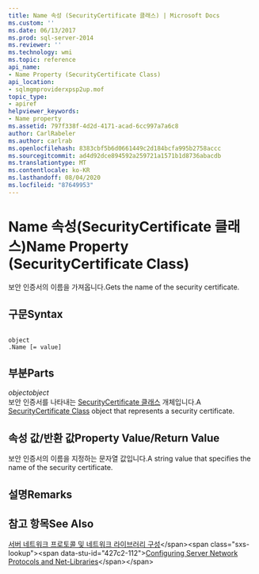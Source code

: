 ```yaml
---
title: Name 속성 (SecurityCertificate 클래스) | Microsoft Docs
ms.custom: ''
ms.date: 06/13/2017
ms.prod: sql-server-2014
ms.reviewer: ''
ms.technology: wmi
ms.topic: reference
api_name:
- Name Property (SecurityCertificate Class)
api_location:
- sqlmgmproviderxpsp2up.mof
topic_type:
- apiref
helpviewer_keywords:
- Name property
ms.assetid: 797f338f-4d2d-4171-acad-6cc997a7a6c8
author: CarlRabeler
ms.author: carlrab
ms.openlocfilehash: 8383cbf5b6d0661449c2d184bcfa995b2758accc
ms.sourcegitcommit: ad4d92dce894592a259721a1571b1d8736abacdb
ms.translationtype: MT
ms.contentlocale: ko-KR
ms.lasthandoff: 08/04/2020
ms.locfileid: "87649953"
---
```

# <a name="name-property-securitycertificate-class"></a><span data-ttu-id="427c2-102">Name 속성(SecurityCertificate 클래스)</span><span class="sxs-lookup"><span data-stu-id="427c2-102">Name Property (SecurityCertificate Class)</span></span>
  <span data-ttu-id="427c2-103">보안 인증서의 이름을 가져옵니다.</span><span class="sxs-lookup"><span data-stu-id="427c2-103">Gets the name of the security certificate.</span></span>  
  
## <a name="syntax"></a><span data-ttu-id="427c2-104">구문</span><span class="sxs-lookup"><span data-stu-id="427c2-104">Syntax</span></span>  
  
```  
  
object  
.Name [= value]  
```  
  
## <a name="parts"></a><span data-ttu-id="427c2-105">부분</span><span class="sxs-lookup"><span data-stu-id="427c2-105">Parts</span></span>  
 <span data-ttu-id="427c2-106">*object*</span><span class="sxs-lookup"><span data-stu-id="427c2-106">*object*</span></span>  
 <span data-ttu-id="427c2-107">보안 인증서를 나타내는 [SecurityCertificate 클래스](securitycertificate-class.md) 개체입니다.</span><span class="sxs-lookup"><span data-stu-id="427c2-107">A [SecurityCertificate Class](securitycertificate-class.md) object that represents a security certificate.</span></span>  
  
## <a name="property-valuereturn-value"></a><span data-ttu-id="427c2-108">속성 값/반환 값</span><span class="sxs-lookup"><span data-stu-id="427c2-108">Property Value/Return Value</span></span>  
 <span data-ttu-id="427c2-109">보안 인증서의 이름을 지정하는 문자열 값입니다.</span><span class="sxs-lookup"><span data-stu-id="427c2-109">A string value that specifies the name of the security certificate.</span></span>  
  
## <a name="remarks"></a><span data-ttu-id="427c2-110">설명</span><span class="sxs-lookup"><span data-stu-id="427c2-110">Remarks</span></span>  
  
## <a name="see-also"></a><span data-ttu-id="427c2-111">참고 항목</span><span class="sxs-lookup"><span data-stu-id="427c2-111">See Also</span></span>  
 <span data-ttu-id="427c2-112">[서버 네트워크 프로토콜 및 네트워크 라이브러리 구성](https://msdn.microsoft.com/library/ms177485\(v=sql.100\).aspx)</span><span class="sxs-lookup"><span data-stu-id="427c2-112">[Configuring Server Network Protocols and Net-Libraries](https://msdn.microsoft.com/library/ms177485\(v=sql.100\).aspx)</span></span>  
  
  
